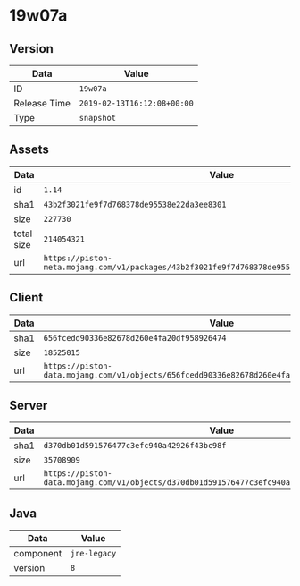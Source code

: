 # 19w07a

## Version

|**Data**        | **Value**                 |
|----------------|-------------------------|
| ID   | ```19w07a```   |
| Release Time   | ```2019-02-13T16:12:08+00:00```   |
| Type   | ```snapshot```   |

## Assets

|**Data**        | **Value**                 |
|----------------|-------------------------|
| id   | ```1.14```   |
| sha1   | ```43b2f3021fe9f7d768378de95538e22da3ee8301```   |
| size   | ```227730```   |
| total size  | ```214054321```  |
| url       | ```https://piston-meta.mojang.com/v1/packages/43b2f3021fe9f7d768378de95538e22da3ee8301/1.14.json``` |

## Client

|**Data**        | **Value**                 |
|----------------|-------------------------|
| sha1   | ```656fcedd90336e82678d260e4fa20df958926474```   |
| size   | ```18525015```   |
| url       | ```https://piston-data.mojang.com/v1/objects/656fcedd90336e82678d260e4fa20df958926474/client.jar``` |

## Server

|**Data**        | **Value**                 |
|----------------|-------------------------|
| sha1   | ```d370db01d591576477c3efc940a42926f43bc98f```   |
| size   | ```35708909```   |
| url       | ```https://piston-data.mojang.com/v1/objects/d370db01d591576477c3efc940a42926f43bc98f/server.jar``` |

## Java

|**Data**        | **Value**                 |
|----------------|-------------------------|
| component   | ```jre-legacy```   |
| version   | ```8```   |